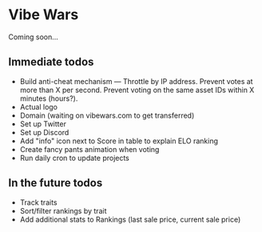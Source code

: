 # Vibe Wars

Coming soon...

## Immediate todos

- Build anti-cheat mechanism — Throttle by IP address. Prevent votes at more than X per second. Prevent voting on the same asset IDs within X minutes (hours?).
- Actual logo
- Domain (waiting on vibewars.com to get transferred)
- Set up Twitter
- Set up Discord
- Add "info" icon next to Score in table to explain ELO ranking
- Create fancy pants animation when voting
- Run daily cron to update projects

## In the future todos

- Track traits
- Sort/filter rankings by trait
- Add additional stats to Rankings (last sale price, current sale price)
